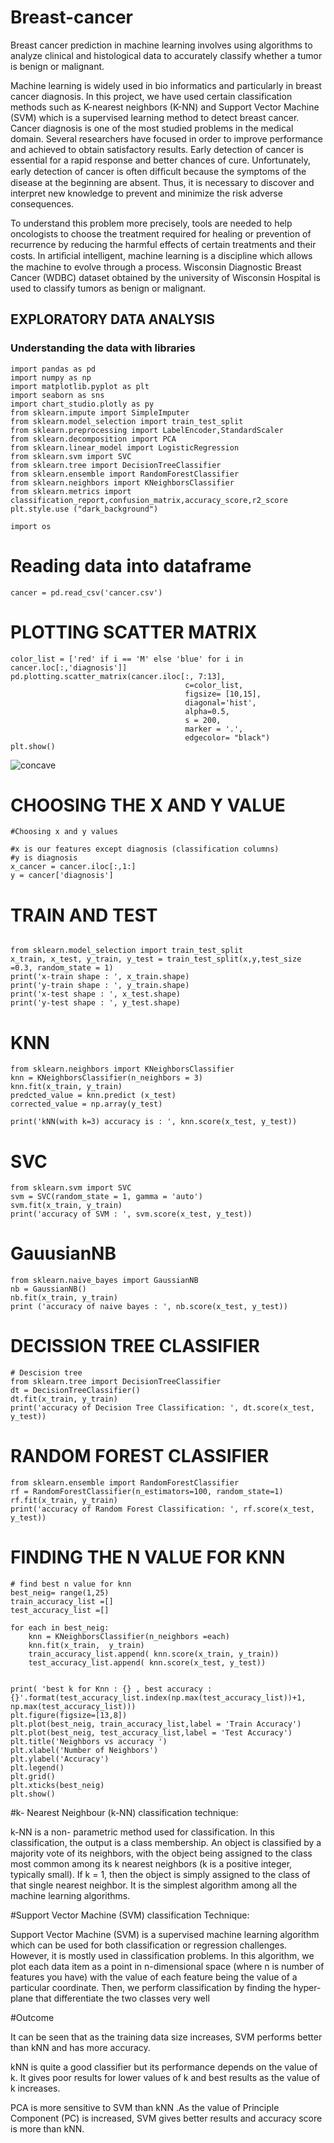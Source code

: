 # Breast-cancer
Breast cancer prediction in machine learning involves using algorithms to analyze clinical and histological data to accurately classify whether a tumor is benign or malignant.

 Machine learning is widely used in bio informatics and particularly in breast cancer diagnosis. In this project, we have used certain classification methods such as K-nearest neighbors (K-NN) and Support Vector Machine (SVM) which is a supervised learning method to detect breast cancer. Cancer diagnosis is one of the most studied problems in the medical domain. Several researchers have focused in order to improve performance and achieved to obtain satisfactory results. Early detection of cancer is essential for a rapid response and better chances of cure. Unfortunately, early detection of cancer is often difﬁcult because the symptoms of the disease at the beginning are absent. Thus, it is necessary to discover and interpret new knowledge to prevent and minimize the risk adverse consequences.

To understand this problem more precisely, tools are needed to help oncologists to choose the treatment required for healing or prevention of recurrence by reducing the harmful effects of certain treatments and their costs. In artiﬁcial intelligent, machine learning is a discipline which allows the machine to evolve through a process. Wisconsin Diagnostic Breast Cancer (WDBC) dataset obtained by the university of Wisconsin Hospital is used to classify tumors as benign or malignant.

## EXPLORATORY DATA ANALYSIS
### Understanding the data with libraries
```
import pandas as pd
import numpy as np
import matplotlib.pyplot as plt
import seaborn as sns
import chart_studio.plotly as py
from sklearn.impute import SimpleImputer
from sklearn.model_selection import train_test_split
from sklearn.preprocessing import LabelEncoder,StandardScaler
from sklearn.decomposition import PCA
from sklearn.linear_model import LogisticRegression
from sklearn.svm import SVC
from sklearn.tree import DecisionTreeClassifier
from sklearn.ensemble import RandomForestClassifier
from sklearn.neighbors import KNeighborsClassifier
from sklearn.metrics import classification_report,confusion_matrix,accuracy_score,r2_score
plt.style.use ("dark_background")

import os
```
# Reading data into dataframe
```
cancer = pd.read_csv('cancer.csv')
```
# PLOTTING SCATTER MATRIX
```
color_list = ['red' if i == 'M' else 'blue' for i in cancer.loc[:,'diagnosis']]
pd.plotting.scatter_matrix(cancer.iloc[:, 7:13],
                                       c=color_list,
                                       figsize= [10,15],
                                       diagonal='hist',
                                       alpha=0.5,
                                       s = 200,
                                       marker = '.',
                                       edgecolor= "black")
plt.show()
```
![concave](https://github.com/adepel80/Breast-cancer/assets/123180341/e18e464d-32f1-4937-944b-8e0715616a13)

# CHOOSING THE X AND Y VALUE 
```
#Choosing x and y values

#x is our features except diagnosis (classification columns)
#y is diagnosis
x_cancer = cancer.iloc[:,1:]
y = cancer['diagnosis']
```

# TRAIN AND TEST
```

from sklearn.model_selection import train_test_split
x_train, x_test, y_train, y_test = train_test_split(x,y,test_size =0.3, random_state = 1)
print('x-train shape : ', x_train.shape)
print('y-train shape : ', y_train.shape)
print('x-test shape : ', x_test.shape)
print('y-test shape : ', y_test.shape)

```
# KNN 
```
from sklearn.neighbors import KNeighborsClassifier
knn = KNeighborsClassifier(n_neighbors = 3)
knn.fit(x_train, y_train)
predcted_value = knn.predict (x_test)
corrected_value = np.array(y_test)

print('kNN(with k=3) accuracy is : ', knn.score(x_test, y_test))
```
# SVC
```
from sklearn.svm import SVC
svm = SVC(random_state = 1, gamma = 'auto')
svm.fit(x_train, y_train)
print('accuracy of SVM : ', svm.score(x_test, y_test))

```
# GauusianNB
```
from sklearn.naive_bayes import GaussianNB
nb = GaussianNB()
nb.fit(x_train, y_train)
print ('accuracy of naive bayes : ', nb.score(x_test, y_test))

```
# DECISSION TREE CLASSIFIER
```
# Descision tree
from sklearn.tree import DecisionTreeClassifier
dt = DecisionTreeClassifier()
dt.fit(x_train, y_train)
print('accuracy of Decision Tree Classification: ', dt.score(x_test, y_test))
```
# RANDOM FOREST CLASSIFIER
```
from sklearn.ensemble import RandomForestClassifier
rf = RandomForestClassifier(n_estimators=100, random_state=1)
rf.fit(x_train, y_train)
print('accuracy of Random Forest Classification: ', rf.score(x_test, y_test))
```
# FINDING THE N VALUE FOR KNN

```
# find best n value for knn
best_neig= range(1,25) 
train_accuracy_list =[]
test_accuracy_list =[]

for each in best_neig:
    knn = KNeighborsClassifier(n_neighbors =each)
    knn.fit(x_train,  y_train)
    train_accuracy_list.append( knn.score(x_train, y_train))    
    test_accuracy_list.append( knn.score(x_test, y_test))    
    
        
print( 'best k for Knn : {} , best accuracy : {}'.format(test_accuracy_list.index(np.max(test_accuracy_list))+1, np.max(test_accuracy_list)))
plt.figure(figsize=[13,8])
plt.plot(best_neig, train_accuracy_list,label = 'Train Accuracy')
plt.plot(best_neig, test_accuracy_list,label = 'Test Accuracy')
plt.title('Neighbors vs accuracy ')
plt.xlabel('Number of Neighbors')
plt.ylabel('Accuracy')
plt.legend()
plt.grid()
plt.xticks(best_neig)
plt.show()
```


#k- Nearest Neighbour (k-NN) classification technique:

k-NN is a non- parametric method used for classification. In this classification, the output is a class membership. An object is classified by a majority vote of its neighbors, with the object being assigned to the class most common among its k nearest neighbors (k is a positive integer, typically small). If k = 1, then the object is simply assigned to the class of that single nearest neighbor. It is the simplest algorithm among all the machine learning algorithms.

#Support Vector Machine (SVM) classification Technique:

Support Vector Machine (SVM) is a supervised machine learning algorithm which can be used for both classification or regression challenges. However, it is mostly used in classification problems. In this algorithm, we plot each data item as a point in n-dimensional space (where n is number of features you have) with the value of each feature being the value of a particular coordinate. Then, we perform classification by finding the hyper-plane that differentiate the two classes very well

#Outcome

It can be seen that as the training data size increases, SVM performs better than kNN and has more accuracy.

kNN is quite a good classifier but its performance depends on the value of k. It gives poor results for lower values of k and best results as the value of k increases.

PCA is more sensitive to SVM than kNN .As the value of Principle Component (PC) is increased, SVM gives better results and accuracy score is more than kNN.


